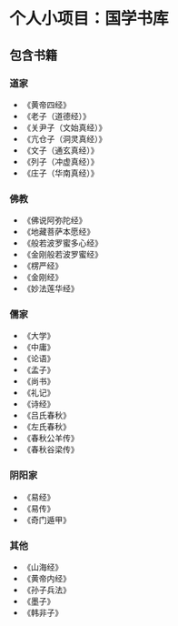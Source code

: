 # 个人小项目：国学书库
## 包含书籍
### 道家
- 《黄帝四经》
- 《老子（道德经）》
- 《关尹子（文始真经）》
- 《亢仓子（洞灵真经）》
- 《文子（通玄真经）》
- 《列子（冲虚真经）》
- 《庄子（华南真经）》

### 佛教
- 《佛说阿弥陀经》
- 《地藏菩萨本愿经》
- 《般若波罗蜜多心经》
- 《金刚般若波罗蜜经》
- 《楞严经》
- 《金刚经》
- 《妙法莲华经》

### 儒家
- 《大学》
- 《中庸》
- 《论语》
- 《孟子》
- 《尚书》
- 《礼记》
- 《诗经》
- 《吕氏春秋》
- 《左氏春秋》
- 《春秋公羊传》
- 《春秋谷梁传》

### 阴阳家
- 《易经》
- 《易传》
- 《奇门遁甲》

### 其他
- 《山海经》
- 《黄帝内经》
- 《孙子兵法》
- 《墨子》
- 《韩非子》